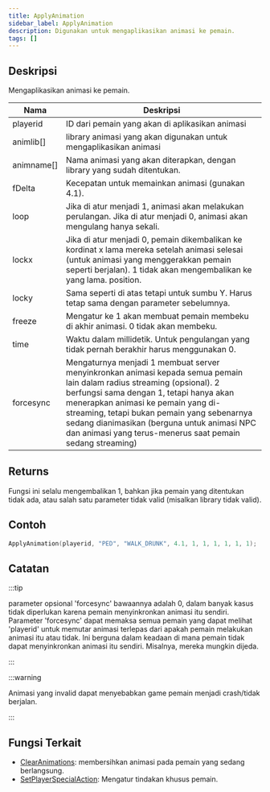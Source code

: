 ```yaml
---
title: ApplyAnimation
sidebar_label: ApplyAnimation
description: Digunakan untuk mengaplikasikan animasi ke pemain.
tags: []
---
```


## Deskripsi

Mengaplikasikan animasi ke pemain.

| Nama       | Deskripsi                                                                                                                                                                                                                                                                                                 |
| ---------- | ------------------------------------------------------------------------------------------------------------------------------------------------------------------------------------------------------------------------------------------------------------------------------------------------------------- |
| playerid   | ID dari pemain yang akan di aplikasikan animasi                                                                                                                                                                                                                                                           |
| animlib[]  | library animasi yang akan digunakan untuk mengaplikasikan animasi                                                                                                                                                                                                                                                       |
| animname[] | Nama animasi yang akan diterapkan, dengan library yang sudah ditentukan.                                                                                                                                                                                                                                            |
| fDelta     | Kecepatan untuk memainkan animasi (gunakan 4.1).                                                                                                                                                                                                                                                                    |
| loop       | Jika di atur menjadi 1, animasi akan melakukan perulangan. Jika di atur menjadi 0, animasi akan mengulang hanya sekali.                                                                                                                                                                                                                              |
| lockx      | Jika di atur menjadi 0, pemain dikembalikan ke kordinat x lama mereka setelah animasi selesai (untuk animasi yang menggerakkan pemain seperti berjalan). 1 tidak akan mengembalikan ke yang lama. position.                                                                                                             |
| locky      | Sama seperti di atas tetapi untuk sumbu Y. Harus tetap sama dengan parameter sebelumnya.                                                                                                                                                                                                                          |
| freeze     | Mengatur ke 1 akan membuat pemain membeku di akhir animasi. 0 tidak akan membeku.                                                                                                                                                                                                                             |
| time       | Waktu dalam millidetik. Untuk pengulangan yang tidak pernah berakhir harus menggunakan 0.                                                                                                                                                                                                                                                |
| forcesync  |  Mengaturnya menjadi 1 membuat server menyinkronkan animasi kepada semua pemain lain dalam radius streaming (opsional). 2 berfungsi sama dengan 1, tetapi hanya akan menerapkan animasi ke pemain yang di-streaming, tetapi bukan pemain yang sebenarnya sedang dianimasikan (berguna untuk animasi NPC dan animasi yang terus-menerus saat pemain sedang streaming) |

## Returns

Fungsi ini selalu mengembalikan 1, bahkan jika pemain yang ditentukan tidak ada, atau salah satu parameter tidak valid (misalkan library tidak valid).

## Contoh

```c
ApplyAnimation(playerid, "PED", "WALK_DRUNK", 4.1, 1, 1, 1, 1, 1, 1);
```

## Catatan

:::tip

parameter opsional 'forcesync' bawaannya adalah 0, dalam banyak kasus tidak diperlukan karena pemain menyinkronkan animasi itu sendiri. Parameter 'forcesync' dapat memaksa semua pemain yang dapat melihat 'playerid' untuk memutar animasi terlepas dari apakah pemain melakukan animasi itu atau tidak. Ini berguna dalam keadaan di mana pemain tidak dapat menyinkronkan animasi itu sendiri. Misalnya, mereka mungkin dijeda.

:::

:::warning

Animasi yang invalid dapat menyebabkan game pemain menjadi crash/tidak berjalan.

:::

## Fungsi Terkait

- [ClearAnimations](ClearAnimations): membersihkan animasi pada pemain yang sedang berlangsung.
- [SetPlayerSpecialAction](SetPlayerSpecialAction): Mengatur tindakan khusus pemain.
